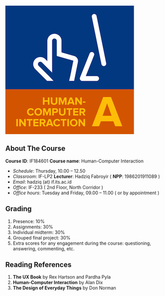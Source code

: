![Image](logo.png)

## About The Course

**Course ID**: IF184601
**Course name**: Human-Computer Interaction
- *Schedule*: Thursday, 10.00 – 12.50
- *Classroom*: IF-LP2
**Lecturer**: Hadziq Fabroyir ( **NPP**: 1986201911089 )
- *Email*: hadziq (at) if.its.ac.id
- *Office*: IF-233 ( 2nd Floor, North Corridor )
- *Office hours*: Tuesday and Friday, 09.00 – 11.00 ( or by appointment )

## Grading

1. Presence: 10%
2. Assignments: 30%
3. Individual midterm: 30%
4. Grouped final project: 30%
5. Extra scores for any engagement during the course: questioning, answering, commenting, etc.

## Reading References

1. **The UX Book** by Rex Hartson and Pardha Pyla
2. **Human-Computer Interaction** by Alan Dix
3. **The Design of Everyday Things** by Don Norman
